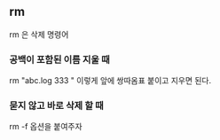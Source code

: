 ## rm

rm 은 삭제 명령어


### 공백이 포함된 이름 지울 때

rm "abc.log 333 " 이렇게 앞에 쌍따옴표 붙이고 지우면 된다.

### 묻지 않고 바로 삭제 할 때

rm -f 옵션을 붙여주자
